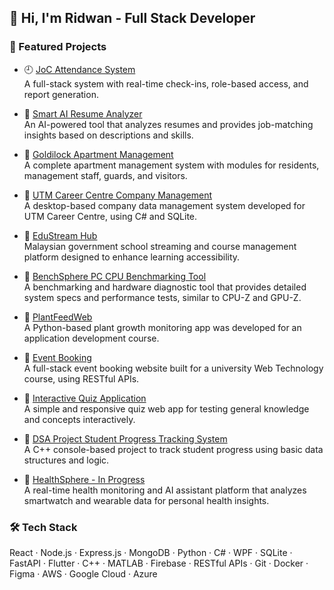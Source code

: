 ## 👋 Hi, I'm Ridwan - Full Stack Developer

### 🚀 Featured Projects
- 🕘 [JoC Attendance System](https://github.com/leapoffaithshipit/joc-attendance)  
  A full-stack system with real-time check-ins, role-based access, and report generation.

- 📄 [Smart AI Resume Analyzer](https://github.com/leapoffaithshipit/smart-resume-analyzer)  
  An AI-powered tool that analyzes resumes and provides job-matching insights based on descriptions and skills.

- 📄 [Goldilock Apartment Management](https://github.com/leapoffaithshipit/Goldilock-Apartment-Management-)  
  A complete apartment management system with modules for residents, management staff, guards, and visitors.

- 📄 [UTM Career Centre Company Management](https://github.com/leapoffaithshipit/utm_cc_management)  
  A desktop-based company data management system developed for UTM Career Centre, using C# and SQLite.

- 📄 [EduStream Hub](https://github.com/leapoffaithshipit/EduStreamHub)  
  Malaysian government school streaming and course management platform designed to enhance learning accessibility.

- 📄 [BenchSphere PC CPU Benchmarking Tool](https://github.com/ahmkhairy/event-booking)  
  A benchmarking and hardware diagnostic tool that provides detailed system specs and performance tests, similar to CPU-Z and GPU-Z.

- 📄 [PlantFeedWeb](https://github.com/hafiyhakimi/PlantFeedWeb)  
  A Python-based plant growth monitoring app was developed for an application development course.

- 📄 [Event Booking](https://github.com/ahmkhairy/event-booking)  
  A full-stack event booking website built for a university Web Technology course, using RESTful APIs.

- 📄 [Interactive Quiz Application](https://github.com/ahmkhairy/event-booking)  
  A simple and responsive quiz web app for testing general knowledge and concepts interactively.

- 📄 [DSA Project Student Progress Tracking System](https://github.com/ahmkhairy/event-booking)  
  A C++ console-based project to track student progress using basic data structures and logic.

- 📄 [HealthSphere - In Progress](https://github.com/ahmkhairy/event-booking)  
  A real-time health monitoring and AI assistant platform that analyzes smartwatch and wearable data for personal health insights.

### 🛠️ Tech Stack
React · Node.js · Express.js · MongoDB · Python · C# · WPF · SQLite · FastAPI · Flutter · C++ · MATLAB · Firebase · RESTful APIs · Git · Docker · Figma · AWS · Google Cloud · Azure




